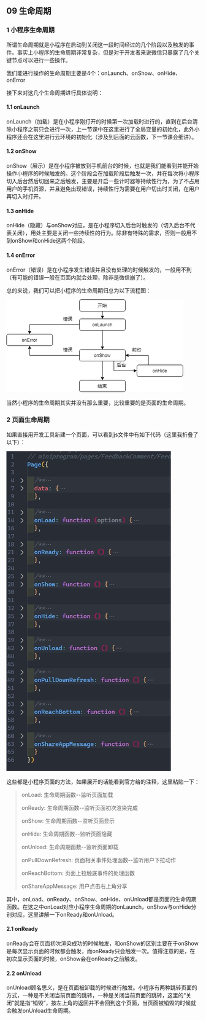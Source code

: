 ## 09	生命周期

### 1	小程序生命周期

所谓生命周期就是小程序在启动到关闭这一段时间经过的几个阶段以及触发的事件。事实上小程序的生命周期非常复杂，但是对于开发者来说微信只暴露了几个关键节点可以进行一些操作。

我们能进行操作的生命周期主要是4个：onLaunch、onShow、onHide、onError

接下来对这几个生命周期进行具体说明：

#### 1.1	onLaunch

onLaunch（加载）是在小程序刚打开的时候第一次加载时进行的，直到在后台清除小程序之前只会进行一次，上一节课中在这里进行了全局变量的初始化，此外小程序还会在这里进行云环境的初始化（涉及到后面的云函数，下一节课会细讲）。

#### 1.2	onShow

onShow（展示）是在小程序被放到手机前台的时候，也就是我们能看到并能开始操作小程序的时候触发的。这个阶段会在加载阶段后触发一次，并在每次将小程序切入后台然后切回来之后触发，主要是开启一些计时器等持续性行为，为了不占用用户的手机资源，并且避免出现错误，持续性行为需要在用户切出时关闭，在用户再切入时打开。

#### 1.3	onHide

onHide（隐藏）与onShow对应，是在小程序切入后台时触发的（切入后台不代表关闭），用处主要是关闭一些持续性的行为。除非有特殊的需求，否则一般用不到onShow和onHide这两个阶段。

#### 1.4	onError

onError（错误）是在小程序发生错误并且没有处理的时候触发的，一般用不到（有可能的错误一般在页面内就会处理，除非是微信崩了）。



总的来说，我们可以把小程序的生命周期归总为以下流程图：

![小程序生命周期](小程序生命周期.png)

当然小程序的生命周期其实并没有那么重要，比较重要的是页面的生命周期。

### 2	页面生命周期

如果直接用开发工具新建一个页面，可以看到js文件中有如下代码（这里我折叠了以下）：

![页面生命周期](页面生命周期.jpg)

这些都是小程序页面的方法，如果展开的话能看到官方给的注释，这里粘贴一下：

>  onLoad: 生命周期函数--监听页面加载
>
>  onReady: 生命周期函数--监听页面初次渲染完成
>
>  onShow: 生命周期函数--监听页面显示
>
>  onHide: 生命周期函数--监听页面隐藏
>
>  onUnload: 生命周期函数--监听页面卸载
>
>  onPullDownRefresh: 页面相关事件处理函数--监听用户下拉动作
>
>  onReachBottom: 页面上拉触底事件的处理函数
>
>  onShareAppMessage: 用户点击右上角分享

其中，onLoad、onReady、onShow、onHide、onUnload都是页面的生命周期函数。在这之中onLoad对应小程序生命周期的onLaunch，onShow与onHide分别对应，这里讲解一下onReady和onUnload。

#### 2.1	onReady

onReady会在页面初次渲染成功的时候触发，和onShow的区别主要在于onShow是每次显示页面的时候都会触发，而onReady只会触发一次。值得注意的是，在初次显示页面的时候，onShow会在onReady之前触发。

#### 2.2	onUnload

onUnload顾名思义，是在页面被卸载的时候进行触发。小程序有两种跳转页面的方式，一种是不关闭当前页面的跳转，一种是关闭当前页面的跳转，这里的“关闭”就是指“销毁”，按左上角的返回并不会回到这个页面，当页面被销毁的时候就会触发onUnload生命周期。